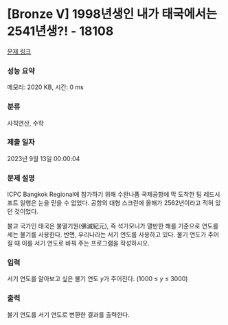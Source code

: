 # [Bronze V] 1998년생인 내가 태국에서는 2541년생?! - 18108 

[문제 링크](https://www.acmicpc.net/problem/18108) 

### 성능 요약

메모리: 2020 KB, 시간: 0 ms

### 분류

사칙연산, 수학

### 제출 일자

2023년 9월 13일 00:00:04

### 문제 설명

<p>ICPC Bangkok Regional에 참가하기 위해 수완나품 국제공항에 막 도착한 팀 레드시프트 일행은 눈을 믿을 수 없었다. 공항의 대형 스크린에 올해가 2562년이라고 적혀 있던 것이었다.</p>

<p>불교 국가인 태국은 불멸기원(佛滅紀元), 즉 석가모니가 열반한 해를 기준으로 연도를 세는 불기를 사용한다. 반면, 우리나라는 서기 연도를 사용하고 있다. 불기 연도가 주어질 때 이를 서기 연도로 바꿔 주는 프로그램을 작성하시오.</p>

### 입력 

 <p>서기 연도를 알아보고 싶은 불기 연도 <em>y</em>가 주어진다. (1000 ≤ <em>y</em> ≤ 3000)</p>

### 출력 

 <p>불기 연도를 서기 연도로 변환한 결과를 출력한다.</p>

